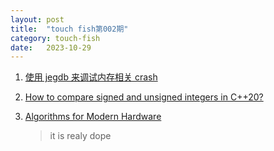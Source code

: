 ```yaml
---
layout: post
title:  "touch fish第002期"
category: touch-fish
date:   2023-10-29
---
```


1. [使用 jegdb 来调试内存相关 crash](https://mp.weixin.qq.com/s/TOE5draEvQlKK4peDfVBVQ)

2. [How to compare signed and unsigned integers in C++20?](https://www.sandordargo.com/blog/2023/10/11/cpp20-intcmp-utilities)

3. [Algorithms for Modern Hardware](https://en.algorithmica.org/hpc/)
   > it is realy dope

